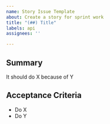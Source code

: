 ```yaml
---
name: Story Issue Template
about: Create a story for sprint work
title: "(##) Title"
labels: api
assignees: ''

---
```


## Summary

It should do X because of Y

<!-- Summarize the purpose of the story -->

## Acceptance Criteria

<!-- Required steps to consider this story complete -->

- Do X
- Do Y

<!-- Add to "Story Board" in Projects -->
